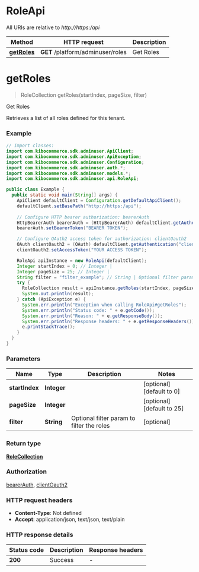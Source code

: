 # RoleApi

All URIs are relative to *http://https:/api*

| Method | HTTP request | Description |
|------------- | ------------- | -------------|
| [**getRoles**](RoleApi.md#getRoles) | **GET** /platform/adminuser/roles | Get Roles |


<a name="getRoles"></a>
# **getRoles**
> RoleCollection getRoles(startIndex, pageSize, filter)

Get Roles

Retrieves a list of all roles defined for this tenant.

### Example
```java
// Import classes:
import com.kibocommerce.sdk.adminuser.ApiClient;
import com.kibocommerce.sdk.adminuser.ApiException;
import com.kibocommerce.sdk.adminuser.Configuration;
import com.kibocommerce.sdk.adminuser.auth.*;
import com.kibocommerce.sdk.adminuser.models.*;
import com.kibocommerce.sdk.adminuser.api.RoleApi;

public class Example {
  public static void main(String[] args) {
    ApiClient defaultClient = Configuration.getDefaultApiClient();
    defaultClient.setBasePath("http://https:/api");
    
    // Configure HTTP bearer authorization: bearerAuth
    HttpBearerAuth bearerAuth = (HttpBearerAuth) defaultClient.getAuthentication("bearerAuth");
    bearerAuth.setBearerToken("BEARER TOKEN");

    // Configure OAuth2 access token for authorization: clientOauth2
    OAuth clientOauth2 = (OAuth) defaultClient.getAuthentication("clientOauth2");
    clientOauth2.setAccessToken("YOUR ACCESS TOKEN");

    RoleApi apiInstance = new RoleApi(defaultClient);
    Integer startIndex = 0; // Integer | 
    Integer pageSize = 25; // Integer | 
    String filter = "filter_example"; // String | Optional filter param to filter the roles
    try {
      RoleCollection result = apiInstance.getRoles(startIndex, pageSize, filter);
      System.out.println(result);
    } catch (ApiException e) {
      System.err.println("Exception when calling RoleApi#getRoles");
      System.err.println("Status code: " + e.getCode());
      System.err.println("Reason: " + e.getResponseBody());
      System.err.println("Response headers: " + e.getResponseHeaders());
      e.printStackTrace();
    }
  }
}
```

### Parameters

| Name | Type | Description  | Notes |
|------------- | ------------- | ------------- | -------------|
| **startIndex** | **Integer**|  | [optional] [default to 0] |
| **pageSize** | **Integer**|  | [optional] [default to 25] |
| **filter** | **String**| Optional filter param to filter the roles | [optional] |

### Return type

[**RoleCollection**](RoleCollection.md)

### Authorization

[bearerAuth](../README.md#bearerAuth), [clientOauth2](../README.md#clientOauth2)

### HTTP request headers

 - **Content-Type**: Not defined
 - **Accept**: application/json, text/json, text/plain

### HTTP response details
| Status code | Description | Response headers |
|-------------|-------------|------------------|
| **200** | Success |  -  |

